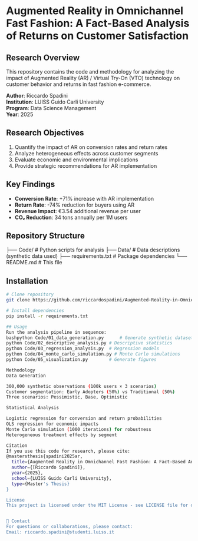 # Augmented Reality in Omnichannel Fast Fashion: A Fact-Based Analysis of Returns on Customer Satisfaction

## Research Overview

This repository contains the code and methodology for analyzing the impact of Augmented Reality (AR) / Virtual Try-On (VTO) technology on customer behavior and returns in fast fashion e-commerce.

**Author**: Riccardo Spadini   
**Institution**: LUISS Guido Carli University  
**Program**: Data Science Management  
**Year**: 2025  

## Research Objectives

1. Quantify the impact of AR on conversion rates and return rates
2. Analyze heterogeneous effects across customer segments
3. Evaluate economic and environmental implications
4. Provide strategic recommendations for AR implementation

## Key Findings

- **Conversion Rate**: +71% increase with AR implementation
- **Return Rate**: -74% reduction for buyers using AR
- **Revenue Impact**: €3.54 additional revenue per user
- **CO₂ Reduction**: 34 tons annually per 1M users
  
## Repository Structure
├── Code/           # Python scripts for analysis
├── Data/           # Data descriptions (synthetic data used)
├── requirements.txt # Package dependencies
└── README.md       # This file

## Installation
```bash
# Clone repository
git clone https://github.com/riccardospadini/Augmented-Reality-in-Omnichannel-fast-fashion-A-fact-Based-Analysis-of-Returns.git

# Install dependencies
pip install -r requirements.txt

## Usage
Run the analysis pipeline in sequence:
bashpython Code/01_data_generation.py      # Generate synthetic dataset
python Code/02_descriptive_analysis.py # Descriptive statistics
python Code/03_regression_analysis.py  # Regression models
python Code/04_monte_carlo_simulation.py # Monte Carlo simulations
python Code/05_visualization.py        # Generate figures

Methodology
Data Generation

300,000 synthetic observations (100k users × 3 scenarios)
Customer segmentation: Early Adopters (50%) vs Traditional (50%)
Three scenarios: Pessimistic, Base, Optimistic

Statistical Analysis

Logistic regression for conversion and return probabilities
OLS regression for economic impacts
Monte Carlo simulation (1000 iterations) for robustness
Heterogeneous treatment effects by segment

Citation
If you use this code for research, please cite:
@mastersthesis{spadini2025ar,
  title={Augmented Reality in Omnichannel Fast Fashion: A Fact-Based Analysis of Returns},
  author={[Riccardo Spadini]},
  year={2025},
  school={LUISS Guido Carli University},
  type={Master's Thesis}
}

License
This project is licensed under the MIT License - see LICENSE file for details.


📧 Contact
For questions or collaborations, please contact:
Email: riccardo.spadini@studenti.luiss.it

